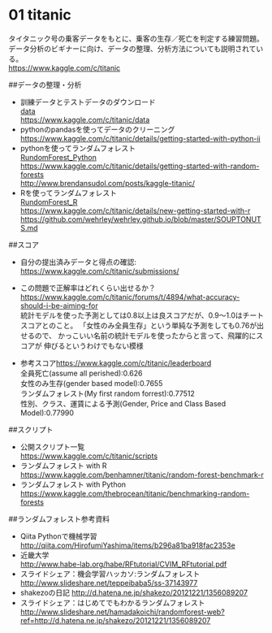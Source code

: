 # 01 titanic
タイタニック号の乗客データをもとに、乗客の生存／死亡を判定する練習問題。
データ分析のビギナーに向け、データの整理、分析方法についても説明されている。  
<https://www.kaggle.com/c/titanic>  

##データの整理・分析
- 訓練データとテストデータのダウンロード  
[data](data)  
<https://www.kaggle.com/c/titanic/data>  
- pythonのpandasを使ってデータのクリーニング  
<https://www.kaggle.com/c/titanic/details/getting-started-with-python-ii>  
- pythonを使ってランダムフォレスト  
[RundomForest_Python](RundomForest_Python)  
<https://www.kaggle.com/c/titanic/details/getting-started-with-random-forests>  
<http://www.brendansudol.com/posts/kaggle-titanic/>
- Rを使ってランダムフォレスト  
[RundomForest_R](RundomForest_R)  
<https://www.kaggle.com/c/titanic/details/new-getting-started-with-r>
<https://github.com/wehrley/wehrley.github.io/blob/master/SOUPTONUTS.md>  

##スコア  
- 自分の提出済みデータと得点の確認:  
<https://www.kaggle.com/c/titanic/submissions/>  
- この問題で正解率はどれくらい出せるか？  
<https://www.kaggle.com/c/titanic/forums/t/4894/what-accuracy-should-i-be-aiming-for>  
統計モデルを使った予測としては0.8以上は良スコアだが、0.9～1.0はチートスコアとのこと。
「女性のみ全員生存」という単純な予測をしても0.76が出せるので、
かっこいい名前の統計モデルを使ったからと言って、飛躍的にスコアが
伸びるというわけでもない模様

- 参考スコア<https://www.kaggle.com/c/titanic/leaderboard>  
  全員死亡(assume all perished):0.626  
  女性のみ生存(gender based model):0.7655  
  ランダムフォレスト(My first random forrest):0.77512  
  性別、クラス、運賃による予測(Gender, Price and Class Based Model):0.77990

##スクリプト  
- 公開スクリプト一覧  
<https://www.kaggle.com/c/titanic/scripts>  
- ランダムフォレスト with R  
<https://www.kaggle.com/benhamner/titanic/random-forest-benchmark-r>
- ランダムフォレスト with Python  
<https://www.kaggle.com/thebrocean/titanic/benchmarking-random-forests>


##ランダムフォレスト参考資料  
- Qiita Pythonで機械学習
<http://qiita.com/HirofumiYashima/items/b296a81ba918fac2353e>
- 近畿大学  
<http://www.habe-lab.org/habe/RFtutorial/CVIM_RFtutorial.pdf>
- スライドシェア：機会学習ハッカソ:ランダムフォレスト  
<http://www.slideshare.net/teppeibaba5/ss-37143977>
- shakezoの日記
<http://d.hatena.ne.jp/shakezo/20121221/1356089207>
- スライドシェア：はじめてでもわかるランダムフォレスト
<http://www.slideshare.net/hamadakoichi/randomforest-web?ref=http://d.hatena.ne.jp/shakezo/20121221/1356089207>
